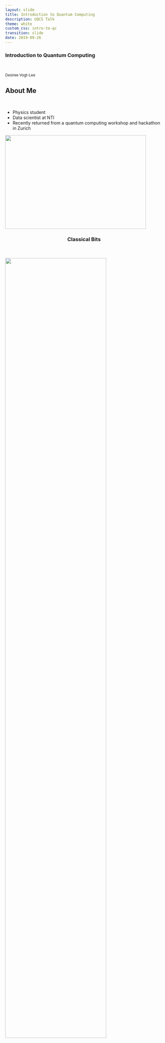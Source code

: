 ```yaml
---
layout: slide
title: Introduction to Quantum Computing
description: UQCS Talk
theme: white
custom_css: intro-to-qc
transition: slide
date: 2019-09-26
---
```


<!-- Title and About me slides -->
<section>
  <section>
    <h1>Introduction to Quantum Computing</h1>
    <br>
    <p>
      <small>Desiree Vogt-Lee</small>
    </p>
  </section>

  <section>
    <h2>About Me</h2>
    <br>
    <div class="left">
      <ul>
        <li class="fragment" data-autoslide="700">Physics student</li>
        <li class="fragment" data-autoslide="700">Data scientist at NTI</li>
        <li class="fragment">Recently returned from a quantum computing workshop and hackathon in
          Zurich</li>
      </ul>
    </div>
    <div class="right">
      <a href="http://www.desireevl.com/posts/qcamp-europe"><img width="450" height="300" src="/images/qcamp-europe/hack.jpg"></a>
    </div>
  </section>
</section>

<!-- Classical and quantum bits intro (exponential increase) -->
<section>
  <section>
    <div class="left">
      <h3 align="center">Classical Bits</h3>
      <br>
      <br>
      <a><img class="plain" width="80%" height="80%" src="/images/intro-qc/classical.png"></a>
    </div>
    <div class="right">
      <h3>Quantum Bits (qubits)</h3>
      <br>
      <img class="plain" align="center" width="350" height="350" src="https://upload.wikimedia.org/wikipedia/commons/6/6b/Bloch_sphere.svg">
      <p>$| \psi \rangle = \alpha | 0 \rangle + \beta | 1 \rangle$</p>
      <p class="cite">
          From <a href="https://commons.wikimedia.org/wiki/File:Bloch_sphere.svg">Wikicommons</a> (2009).
      </p>
    </div>
  </section>
  <section>
    <p>Classical Computation: checking all possibilities in rapid succession</p>
    <p>Quantum Computation: checking all possibilities in parallel</p>
    <br>
    <table style="background-color:rgba(241, 192, 192, 0.25);">
      <thead>
        <tr>
        <th>Qubits</th>
        <th>Possibilities</th>
        <th>Power $(2^N)$</th>
        </tr>
      </thead>
      <tbody>
        <tr>
        <td>1</td>
        <td>0, 1</td>
        <td>2</td>
        </tr>
        <tr>
        <td>2</td>
        <td>00, 10, 01, 11</td>
        <td>4</td>
        </tr>
        <tr>
        <td>3</td>
        <td>000, 001, 011, 110, 010, 100, 101, 111</td>
        <td>8</td>
        </tr>
      </tbody>
    </table>
    <br>
    <p>For each qubit added, the compute power doubles.</p>
  </section>
      <section>
            <h2>Quantum Computers</h2>
            <p align="left">Computers that use qubits instead of bits.</p>
            <p align="left">Different types of QCs: annealers, adiabatic, universal, Noisy Intermediate Scale Quantum (NISQ)</p>
            <p align="left">Usually when we refer to QCs, we mean fault tolerant devices, but currently we only have NISQ devices.</p>
    </section>
</section>

<!-- Unitary gates -->
<section>
  <section>
      <h2>Unitary Operators</h2>
      <p align="left">Operations are performed on universal QCs by applying unitary gates.</p>
      <p align="left">Gates must be unitary in order to be reversible and preserve the normalisation of the quantum state.</p>
      <p>$UU^{\dagger} = I$</p>
      <img class="plain" align="center" width="25%" height="25%" src="https://upload.wikimedia.org/wikipedia/commons/6/6b/Bloch_sphere.svg">
      <p class="cite">
        From <a href="https://commons.wikimedia.org/wiki/File:Bloch_sphere.svg">Wikicommons</a> (2009).
      </p>
    </section>
    <section>
    <h2>Gates - Pauli X</h2>
    <br>
    <div class="left">
      <a href="http://www.desireevl.com"><img class="plain" width="200" height="54.684" src="/images/intro-qc/x_gate.png"></a>
      <br>
      <p>Equivalent to a classical NOT gate</p>
      <p>Performs a bit flip operation</p>
      <br>
      <p>$X=\begin{bmatrix} 0 & 1\\ 1 & 0 \end{bmatrix}$</p>
    </div>
    <div class="fragment right" data-autoslide="900">
      <br>
      <a href="http://www.desireevl.com"><img class="plain" width="300" height="300" src="/images/intro_unitary/X.gif"></a>
    </div>
    <div class="fragment" data-autoslide="0"></div>
  </section>
  <section>
      <h2>Gates - Hadamard</h2>
      <div class="left">
        <a href="http://www.desireevl.com"><img class="plain" width="200" height="54.684" src="/images/intro-qc/h_gate.png"></a>
        <br>
        <p>No equivalent classical gate</p>
        <p>Puts qubit into superposition state between 0 and 1</p>
        <br>
        <p>$H=\frac{1}{\sqrt{2}}\begin{bmatrix} 1 & 1\\ 1 & -1 \end{bmatrix}$</p>
      </div>
      <div class="fragment right" data-autoslide="900">
        <br>
        <a href="http://www.desireevl.com"><img class="plain" width="300" height="300" src="/images/intro_unitary/hadamard.gif"></a>
      </div>
      <div class="fragment" data-autoslide="0"></div>
  </section>
      <section>
        <h2>Gates - Controlled NOT (CNOT)</h2>
        <div class="left">
            <img class="plain" style="padding-left: 100px;" width="40%" height="40%" src="https://upload.wikimedia.org/wikipedia/commons/4/4e/CNOT_gate.svg">
            <br>
            <p>Performs a bit flip operation based on the value of the first qubit</p>
            <p style="font-size: 80%">$CNOT=\begin{bmatrix} 1 &0  &0  &0 \\ 0 &1  &0  &0 \\ 0 &0  &0  &1 \\ 0 &0  &1  &0 \end{bmatrix}$</p>
        </div>
        <div class="fragment right" data-autoslide="900">
            <br>
            <table style="background-color:rgba(241, 192, 192, 0.25);">
                <thead>
                    <tr>
                    <th>Before</th>
                    <th>After</th>
                    </tr>
                </thead>
                <tbody>
                    <tr>
                    <td>00</td>
                    <td>00</td>
                    </tr>
                    <tr>
                    <td>01</td>
                    <td>01</td>
                    </tr>
                    <tr>
                    <td>10</td>
                    <td>11</td>
                    </tr>
                    <tr>
                    <td>11</td>
                    <td>10</td>
                    </tr>
                </tbody>
            </table>
        </div>
        <div class="fragment" data-autoslide="0"></div>
  </section>
</section>

<!-- Coding demo -->
<section>
        <h2>Example Coding on a Quantum Computer</h2>
        <a href="http://localhost:8888/notebooks/Bernstein-Vazirani.ipynb" target="_blank"><img class="plain" width="45%" height="45%" src="/images/intro-qc/code.png"></a>
</section>

<!-- Quantum algorithms -->
<section>
        <section>
            <h2>Quantum Algorithms - Shor's Algorithm</h2>
            <p>Factoring algorithm that runs in polynomial time</p>
            <img class="plain" align="center" width="60%" height="60%" src="https://upload.wikimedia.org/wikipedia/commons/6/6b/Shor%27s_algorithm.svg">
            <p class="cite">
              From <a href="https://upload.wikimedia.org/wikipedia/commons/6/6b/Shor%27s_algorithm.svg">Wikicommons</a> (2014).
            </p>
            <p>Could be used to break public key cryptography (RSA)</p>
        </section>
        <section>
          <h2>Quantum Algorithms - Grover's Algorithm</h2>
          <p>Searching algorithm that runs in $O(\sqrt{N})$ evaluations</p>
          <img class="plain" align="center" width="60%" height="60%" src="https://upload.wikimedia.org/wikipedia/commons/a/ae/Grovers_algorithm.svg">
          <p class="cite">
            From <a href="https://upload.wikimedia.org/wikipedia/commons/a/ae/Grovers_algorithm.svg">Wikicommons</a> (2009).
          </p>
        </section>
</section>

<!-- Applications -->
<section>
    <h2>Applications of Quantum Computing</h2>
    <div class="left">
        <img class="plain" style="padding-left: 100px;" width="10%" height="10%" src="/images/intro-qc/atom.png">
        <br>
        <p style="font-size: 90%; padding-left: 20px;"><b>Chemical Simulation</b></p>
        <ul style="line-height:10%">
            <li style="font-size: 75%">Molecular design</li>
            <li style="font-size: 75%">Drug discovery</li>
            <li style="font-size: 75%">Protein structure prediction</li>
        </ul>
        <br>
        <img class="plain" style="padding-left: 100px;" width="10%" height="10%" src="/images/intro-qc/lock.png">
        <br>
        <p style="font-size: 90%; padding-left: 50px;"><b>Cryptography</b></p>
        <ul style="line-height:10%">
            <li style="font-size: 75%">Breaking RSA</li>
            <li style="font-size: 75%">Breaking Diffie-Hellman</li>
        </ul>
    </div>
    <div class="right">
        <img class="plain" style="padding-right: 150px;" width="12%" height="12%" src="/images/intro-qc/chip.png">
        <br>
        <p style="font-size: 90%; padding-right: 50px;"><b>Artificial Intelligence</b></p>
        <ul style="line-height:10%; padding-right: 100px;">
            <li style="font-size: 75%">Prediction</li>
            <li style="font-size: 75%">Classification</li>
        </ul>
        <br>
        <img class="plain" style="padding-right: 150px;" width="9%" height="9%" src="/images/intro-qc/line-chart.png">
        <br>
        <p style="font-size: 90%; padding-right: 50px;"><b>Scenario Simulation</b></p>
        <ul style="line-height:10%">
            <li style="font-size: 75%">Risk Analysis</li>
            <li style="font-size: 75%">Disruption Management</li>
        </ul>
    </div>
</section>

<!-- Quantum error -->
<section>
        <h2 align="left">Biggest Issue with Current Quantum Computing</h2>
        <p align="left">Decoherence/Noise: the loss of coherence, where a quantum system reverts to a classical state due to interactions with the environment.</p>
        <p align="left">It is an issue as to perform computation, qubits need to be in an entangled or in superposition.</p>
        <p align="left">Overcome using quantum error correcting (QEC) codes such as repetition codes, and circuits are designed to not spread error.</p>
</section>

<!-- Hardware designs -->
<section>
    <h2>Hardware Designs</h2>
    <div>
        <table style="background-color:rgba(241, 192, 192, 0.25);">
                <thead>
                    <tr>
                    <th style="background-color:rgba(255, 255, 255)"></th>
                    <th style="padding: 0px; font-size: 70%; background-color:rgba(255, 255, 255)">Silicon Spin</th>
                    <th style="padding: 0px; font-size: 70%; background-color:rgba(255, 255, 255)">Superconducting</th>
                    <th style="padding: 0px; font-size: 70%; background-color:rgba(255, 255, 255)">Ion Traps</th>
                    <th style="padding: 0px; font-size: 70%; background-color:rgba(255, 255, 255)">Diamond</th>
                    </tr>
                </thead>
                <tbody>
                    <tr>
                    <td style="padding: 0px; font-size: 70%; background-color:rgba(255, 255, 255)"><b>Pros</b></td>
                    <td style="font-size: 70%;">High stability, reproducible, manufacturable</td>
                    <td style="font-size: 70%;">Fast, easy to fabricate, flexible</td>
                    <td style="font-size: 70%;">One of the first qubit designs, very stable</td>
                    <td style="font-size: 70%;">Can operate at room temperature, interacts with light</td>
                    </tr>
                    <tr>
                    <td style="padding: 0px; font-size: 70%; background-color:rgba(255, 255, 255)"><b>Cons</b></td>
                    <td style="font-size: 70%;">Difficult to interconnect: only two entangled</td>
                    <td style="font-size: 70%;">Unstable, low temperatures required</td>
                    <td style="font-size: 70%;">Requires large vacuum, many lasers and slow</td>
                    <td style="font-size: 70%;">Difficult to entangle and fabricate reproducibility</td>
                    </tr>
                    <tr>
                    <td style="padding: 0px; font-size: 70%; background-color:rgba(255, 255, 255)"><b>Number Entangled</b></td>
                    <td style="font-size: 70%;">2</td>
                    <td style="font-size: 70%;">53</td>
                    <td style="font-size: 70%;">14</td>
                    <td style="font-size: 70%;">2</td>
                    </tr>
                    <tr>
                    <td style="padding: 0px; font-size: 70%; background-color:rgba(255, 255, 255)"><b>Coherence Time</b></td>
                    <td style="font-size: 70%;">30s</td>
                    <td style="font-size: 70%;">50$\mu s$</td>
                    <td style="font-size: 70%;">1000s</td>
                    <td style="font-size: 70%;">2s</td>
                    </tr>
                    <tr>
                    <td style="padding: 0px; font-size: 70%; background-color:rgba(255, 255, 255)"><b>Developers</b></td>
                    <td style="font-size: 70%;">Intel, UNSW, Princeton, TUDelft</td>
                    <td style="font-size: 70%;">D-Wave, IBM, Google, Rigetti, TUDelft</td>
                    <td style="font-size: 70%;">IonQ, MIT</td>
                    <td style="font-size: 70%;">TUDelft, Harvard</td>
                    </tr>
                </tbody>
            </table>
    </div>
</section>

<!-- Dwave -->
<section>
    <section>
        <h2>D-Wave 2000Q</h2>
        <p>2000 qubit quantum annealer (not a universal quantum computer!)</p>
        <div class="left">
            <br>
            <a><img class="plain" width="80%" height="80%" src="https://upload.wikimedia.org/wikipedia/commons/1/17/DWave_128chip.jpg"></a>
            <p class="cite">
                From <a href="https://commons.wikimedia.org/wiki/File:DWave_128chip.jpg">D-Wave</a> (2009).
            </p>
        </div>
        <div class="right">
            <a><img class="plain" width="100%" height="100%" src="https://cdn.arstechnica.net/wp-content/uploads/2017/01/qubit_connectivity.gif"></a>
            <p class="cite">
                From <a href="https://arstechnica.com/science/2017/01/explaining-the-upside-and-downside-of-d-waves-new-quantum-computer/">Ars Technica</a> (2017).
            </p>
        </div>
    </section>
    <section>
        <h2>D-Wave Annealer Speedup</h2>
        <br>
        <img class="plain" width="60%" height="60%" src="/images/intro-qc/dwave-graph.png">
        <p style="font-size:50%"><b>DW</b>: D-Wave &emsp; <b>SA</b>: Simulated Annealing &emsp; <b>SVMC</b>: Spin Vector Monte Carlo &emsp; <b>QMC</b>: Quantum Monte Carlo &emsp; <b>HFS</b>: Hamze-de Freitas-Selb Algorithm</p>
        <p class="cite">
            From <a href="https://arxiv.org/pdf/1701.04579.pdf">Quantum Annealing amid Local Ruggedness and Global Frustration</a> (2017).
        </p>
    </section>
</section>

<!-- Google supremacy -->
<section>
        <section>
            <a href="https://www.popularmechanics.com/technology/a29190975/google-quantum-supremacy/"><img class="plain" src="/images/intro-qc/google_article.png"></a>
        </section>
        <section>
            <a href="https://t.co/YOeB4cZqN1?amp=1"><img class="plain" width="70%" height="70%" src="/images/intro-qc/google_paper.png"></a>
            <p style="font-size: 40%">(Not officially released or peer reviewed!)</p>
            <!-- <br> -->
            <div class="fragment" data-autoslide="700">
                <h4 align="left">The task:</h4>
                <p style="font-size:80%" align="left">Sampling the output of pseudo-random quantum circuits. The circuits entangle a set of qubits by repeated application of single and two qubit operations which produce a set of bitstrings.
                The output is a probability distribution of the bitstrings.</p>
            </div>
            <div class="fragment" data-autoslide="700">
                <h4 align="left">Result:</h4>
                <p style="font-size:80%" align="left">Sampling the random circuit 3 million times <br>
                Google Sycamore (53 qubits): 6000s <br>
                Classical supercomputer (Summit, Julich): 50 trillion core hours</p>
            </div>
            <div class="fragment" data-autoslide="700">
                <h4 align="left">Implication:</h4> 
                <p style="font-size:80%" align="left">Does <em>not</em> mean we can now break encryption!</p>
            </div>
            <div class="fragment" data-autoslide="0"></div>
        </section>
</section>

<!-- Quantum bullshit -->
<section>
    <div class="left">
        <h2>Quantum Bullshit Detector</h2>
        <p>Detects bullshit articles and comments in the media.</p>		
        <a href="https://twitter.com/BullshitQuantum"><img class="plain" src="/images/intro-qc/bs_banner.png"></a>
    </div>
    <div class="right">
        <a href="https://twitter.com/BullshitQuantum/status/1175214729347751938"><img class="plain fragment" data-autoslide="700" width="80%" height="80%" src="/images/intro-qc/bs2.png"></a>
        <a href="https://twitter.com/BullshitQuantum/status/1161304665952120833"><img class="plain fragment" data-autoslide="700" width="80%" height="80%" src="/images/intro-qc/nbs.png"></a>
        <a href="https://twitter.com/BullshitQuantum/status/1175257413319938049"><img class="plain fragment" data-autoslide="700" width="80%" height="80%" src="/images/intro-qc/bs1.png"></a>
    </div>
    <div class="fragment" data-autoslide="0"></div>
</section>

<!-- Useful resources -->
<section>
  <h2>Useful Resources</h2>
    <ul class="fragment scrollbar" data-autoslide="700">
        <li>Slides: <a href="https://desireevl.com/slides">https://desireevl.com/slides</a></li>
        <li>Bernstein-Vazirani IPYNB: <a href="https://github.com/desireevl/desireevl.github.io/blob/master/images/intro-qc/Bernstein-Vazirani.ipynb">https://github.com/desireevl/desireevl.github.io/blob/master/images/intro-qc/Bernstein-Vazirani.ipynb</a></li>
        <li>List of QC resources: <a href="https://github.com/desireevl/awesome-quantum-computing">https://github.com/desireevl/awesome-quantum-computing</a></li>
        <li>Michelle Simmons talk: <a href="https://www.youtube.com/watch?v=FnPp73F5cnE ">https://www.youtube.com/watch?v=FnPp73F5cnE</a></li>
        <li>D-Wave hardware: <a href="https://arxiv.org/pdf/1611.04528.pdf">https://arxiv.org/pdf/1611.04528.pdf</a>, <a href="https://arxiv.org/pdf/1701.04579.pdf">https://arxiv.org/pdf/1701.04579.pdf</a></li>
        <li>Google quantum supremacy paper: <a href="https://t.co/TVgiNS54FK?amp=1">https://t.co/TVgiNS54FK?amp=1</a></li>
        <li>Google quantum supremacy supplementary materials: <a href="https://t.co/8m8NHBbcDK?amp=1">https://t.co/8m8NHBbcDK?amp=1</a> </li>
    </ul>
  <div class="fragment" data-autoslide="0"></div>
</section>

<!-- Thanks and social media -->
<section>
  <h2>Thanks!</h2>
  <br>
  <div class="left">
    <br>
    <div>
      <img style="vertical-align:middle" src="/images/intro-qc/computer.png" class="plain" width="35" height="35">
      <span style="padding: 0 0 0 0.5em"><a href="https://desireevl.com">desireevl.com</a></span>
    </div>
    <div>
      <img style="vertical-align:middle" src="/images/intro-qc/instagram.png" class="plain" width="30" height="30">
      <span style="padding: 0 0 0 0.5em"><a href="http://instagram.com/mr.miso.oz">@mr.miso.oz (my cat)</a></span>
    </div>
    <div>
      <img style="vertical-align:middle" src="/images/intro-qc/twitter.png" class="plain" width="35" height="35">
      <span style="padding: 0 0 0 0.5em"><a href="https://twitter.com/desireevogtlee">@desireevogtlee</a></span>
    </div>
  </div>
  <div class="right">
    <a href="http://www.desireevl.com"><img class="plain" width="450" height="250" src="/images/miso.jpg"></a>
  </div>
</section>
